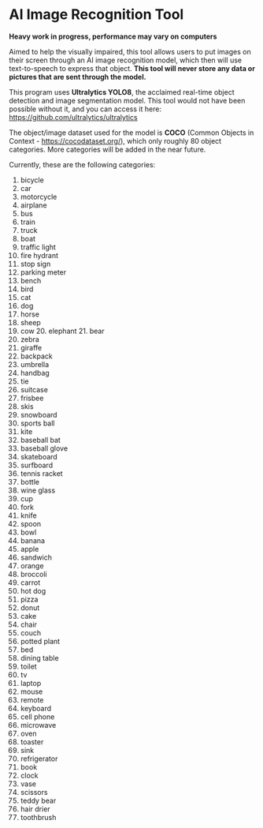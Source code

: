 # AI Image Recognition Tool
**Heavy work in  progress, performance may vary on computers**

Aimed to help the visually impaired, this tool allows users to put images on their screen
through an AI image recognition model, which then will use text-to-speech to express that object. **This tool will never store any data or pictures that are sent through the model.**

This program uses **Ultralytics YOLO8**, the acclaimed real-time object detection and image segmentation model.
This tool would not have been possible without it, and you can access it here:
https://github.com/ultralytics/ultralytics

The object/image dataset used for the model is **COCO** (Common Objects in Context - https://cocodataset.org/),
which only roughly 80 object categories. More categories will be added in the near future.

Currently, these are the following categories:
1. bicycle 
2. car  
3. motorcycle  
4. airplane  
5. bus  
6. train 
7. truck
8. boat 
9. traffic light 
10. fire hydrant 
11. stop sign 
12. parking meter 
13. bench
14. bird 
15. cat 
16. dog 
17. horse 
18. sheep 
19. cow 20. elephant 21. bear
22. zebra 
23. giraffe 
24. backpack 
25. umbrella 
26. handbag 
27. tie 
28. suitcase
29. frisbee 
30. skis 
31. snowboard 
32. sports ball 
33. kite 
34. baseball bat
35. baseball glove 
36. skateboard 
37. surfboard 
38. tennis racket 
39. bottle
40. wine glass 
41. cup 
42. fork 
43. knife 
44. spoon 
45. bowl 
46. banana 
47. apple
48. sandwich 
49. orange 
50. broccoli 
51. carrot 
52. hot dog 
53. pizza 
54. donut
55. cake 
56. chair 
57. couch 
58. potted plant 
59. bed 
60. dining table 
61. toilet
62. tv 
63. laptop 
64. mouse 
65. remote 
66. keyboard 
67. cell phone 
68. microwave
69. oven 
70. toaster 
71. sink 
72. refrigerator 
73. book 
74. clock 
75. vase
76. scissors 
77. teddy bear 
78. hair drier 
79. toothbrush
